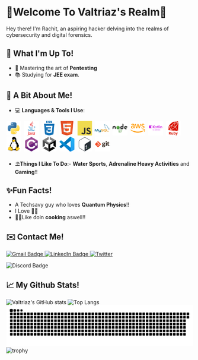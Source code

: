 # 🌌Welcome To Valtriaz's Realm🌌

Hey there! I'm Rachit, an aspiring hacker delving into the realms of cybersecurity and digital forensics.

## 🌟 What I'm Up To!

- 🌱 Mastering the art of **Pentesting**
- 📚 Studying for **JEE exam**.

## 🚀 A Bit About Me!

- 💻 **Languages & Tools I Use**:
<div>
  <img src="https://github.com/devicons/devicon/blob/master/icons/python/python-original.svg" tittle="Python" alt="Python" width="40" height="40"/>&nbsp;
  <img src="https://github.com/devicons/devicon/blob/master/icons/java/java-original-wordmark.svg" title="Java" alt="Java" width="40" height="40"/>&nbsp;
  <img src="https://github.com/devicons/devicon/blob/master/icons/css3/css3-plain-wordmark.svg"  title="CSS3" alt="CSS" width="40" height="40"/>&nbsp;
  <img src="https://github.com/devicons/devicon/blob/master/icons/html5/html5-original.svg" title="HTML5" alt="HTML" width="40" height="40"/>&nbsp;
  <img src="https://github.com/devicons/devicon/blob/master/icons/javascript/javascript-original.svg" title="JavaScript" alt="JavaScript" width="40" height="40"/>&nbsp;
  <img src="https://github.com/devicons/devicon/blob/master/icons/mysql/mysql-original-wordmark.svg" title="MySQL"  alt="MySQL" width="40" height="40"/>&nbsp;
  <img src="https://github.com/devicons/devicon/blob/master/icons/nodejs/nodejs-original-wordmark.svg" title="NodeJS" alt="NodeJS" width="40" height="40"/>&nbsp;
  <img src="https://github.com/devicons/devicon/blob/master/icons/amazonwebservices/amazonwebservices-plain-wordmark.svg" title="AWS" alt="AWS" width="40" height="40"/>&nbsp;
  <img src="https://github.com/devicons/devicon/blob/master/icons/kotlin/kotlin-plain-wordmark.svg" title="Kotlin" alt="Kotlin" width="40" height="40"/>&nbsp;
  <img src="https://github.com/devicons/devicon/blob/master/icons/ruby/ruby-plain-wordmark.svg" title="Ruby" alt="ruby" width="40" height="40"/>&nbsp;
  <img src="https://github.com/devicons/devicon/blob/master/icons/linux/linux-original.svg" title="Linux" alt="Linux" width="40" height="40"/>&nbsp;
  <img src="https://github.com/devicons/devicon/blob/master/icons/csharp/csharp-original.svg" title="Csharp" alt="csharp" width="40" height="40"/>&nbsp;
  <img src="https://github.com/devicons/devicon/blob/master/icons/unity/unity-original.svg" title="Unity" alt="unity" width="40" height="40"/>&nbsp;
  <img src="https://github.com/devicons/devicon/blob/master/icons/vscode/vscode-original.svg" title="VS-Code" alt="vs-code" width="40" height="40"/>&nbsp;
  <img src="https://github.com/devicons/devicon/blob/master/icons/bash/bash-original.svg" title="Bash" alt=bash" width="40" height="40"/>&nbsp;
  <img src="https://github.com/devicons/devicon/blob/master/icons/git/git-original-wordmark.svg" title="Git" **alt="Git" width="40" height="40"/>
</div>

- ⛱️**Things I Like To Do**:- **Water Sports**, **Adrenaline Heavy Activities** and **Gaming**!!

## ✨Fun Facts!

- A Techsavy guy who loves **Quantum Physics**!!
- I Love **🍫🍫**
- 👨‍🍳Like doin **cooking** aswell!!

## ✉️ Contact Me!

<div id="badges">
  <a href="valtriaz@gmail.com">
    <img src="https://img.shields.io/badge/Gmail-D14836?style=for-the-badge&logo=gmail&logoColor=white" alt="Gmail Badge"/>
  </a>
  <a href="https://www.linkedin.com/in/rachit-rathi-267282301?utm_source=share&utm_campaign=share_via&utm_content=profile&utm_medium=android_app">
    <img src="https://img.shields.io/badge/LinkedIn-blue?style=for-the-badge&logo=linkedin&logoColor=white" alt="LinkedIn Badge"/>
  </a>
  <a href="https://x.com/valtriaz">
    <img src="https://img.shields.io/badge/Twitter-1DA1F2?style=for-the-badge&logo=twitter&logoColor=white" alt="Twitter"/>
  </a>

![Discord Badge](https://img.shields.io/badge/Discord-Valtriaz-blue.svg)
</div>

## 📈 My Github Stats!

  ![Valtriaz's GitHub stats](https://github-readme-stats.vercel.app/api?username=Valtriaz&theme=dark&show_icons=true)
  ![Top Langs](https://github-readme-stats.vercel.app/api/top-langs/?username=Valtriaz&theme=dark&layout=compact)
  ![Snake Animation](https://github.com/Valtriaz/Valtriaz/blob/manual-run-output/docker/github-contribution-grid-snake-dark.svg)
  ![trophy](https://github-profile-trophy.vercel.app/?Valtriaz=ryo-ma&theme=discprd)

